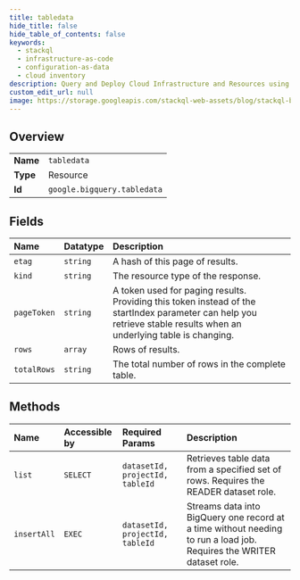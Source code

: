 ```yaml
---
title: tabledata
hide_title: false
hide_table_of_contents: false
keywords:
  - stackql
  - infrastructure-as-code
  - configuration-as-data
  - cloud inventory
description: Query and Deploy Cloud Infrastructure and Resources using SQL
custom_edit_url: null
image: https://storage.googleapis.com/stackql-web-assets/blog/stackql-blog-post-featured-image.png
---
```

  
    

## Overview
<table><tbody>
<tr><td><b>Name</b></td><td><code>tabledata</code></td></tr>
<tr><td><b>Type</b></td><td>Resource</td></tr>
<tr><td><b>Id</b></td><td><code>google.bigquery.tabledata</code></td></tr>
</tbody></table>

## Fields
| Name | Datatype | Description |
|:-----|:---------|:------------|
| `etag` | `string` | A hash of this page of results. |
| `kind` | `string` | The resource type of the response. |
| `pageToken` | `string` | A token used for paging results. Providing this token instead of the startIndex parameter can help you retrieve stable results when an underlying table is changing. |
| `rows` | `array` | Rows of results. |
| `totalRows` | `string` | The total number of rows in the complete table. |
## Methods
| Name | Accessible by | Required Params | Description |
|:-----|:--------------|:----------------|:------------|
| `list` | `SELECT` | `datasetId, projectId, tableId` | Retrieves table data from a specified set of rows. Requires the READER dataset role. |
| `insertAll` | `EXEC` | `datasetId, projectId, tableId` | Streams data into BigQuery one record at a time without needing to run a load job. Requires the WRITER dataset role. |
